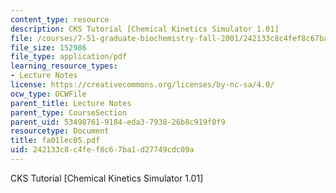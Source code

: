 ```yaml
---
content_type: resource
description: CKS Tutorial [Chemical Kinetics Simulator 1.01]
file: /courses/7-51-graduate-biochemistry-fall-2001/242133c8c4fef8c67ba1d27749cdc09a_fa01lec05.pdf
file_size: 152986
file_type: application/pdf
learning_resource_types:
- Lecture Notes
license: https://creativecommons.org/licenses/by-nc-sa/4.0/
ocw_type: OCWFile
parent_title: Lecture Notes
parent_type: CourseSection
parent_uid: 53498761-9184-eda3-7938-26b8c919f0f9
resourcetype: Document
title: fa01lec05.pdf
uid: 242133c8-c4fe-f8c6-7ba1-d27749cdc09a
---
```

CKS Tutorial [Chemical Kinetics Simulator 1.01]